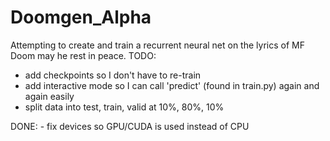 # Doomgen_Alpha
Attempting to create and train a recurrent neural net on the lyrics of MF Doom may he rest in peace.
TODO:

- add checkpoints so I don't have to re-train
- add interactive mode so I can call 'predict' (found in train.py) again and again easily
- split data into test, train, valid at 10%, 80%, 10%

DONE: - fix devices so GPU/CUDA is used instead of CPU
